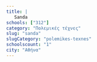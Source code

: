 ```yaml
---
title: |
   Sanda
schools: ["312"]
category: "Πολεμικές τέχνες"
slug: "sanda"
slugCategory: "polemikes-texnes"
schoolscount: "1"
city: "Αθήνα"
---
```



